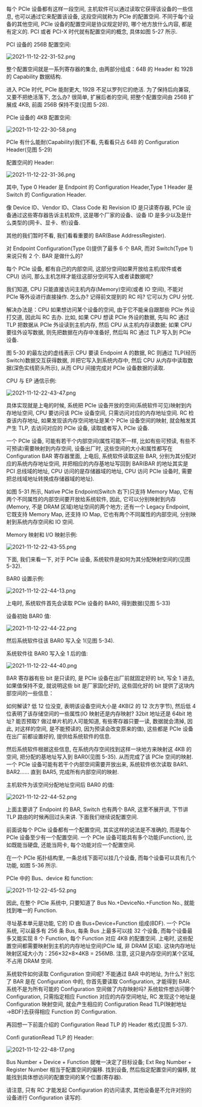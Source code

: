 
每个 PCIe 设备都有这样一段空间, 主机软件可以通过读取它获得该设备的一些信息, 也可以通过它来配置该设备, 这段空间就称为 PCIe 的配置空间. 不同于每个设备的其他空间, PCIe 设备的配置空间是协议规定好的, 哪个地方放什么内容, 都是有定义的. PCI 或者 PCI-X 时代就有配置空间的概念, 具体如图 5-27 所示.

PCI 设备的 256B 配置空间:

![2021-11-12-22-31-52.png](./images/2021-11-12-22-31-52.png)

整个配置空间就是一系列寄存器的集合, 由两部分组成：64B 的 Header 和 192B 的 Capability 数据结构.

进入 PCIe 时代, PCIe 能耐更大, 192B 不足以罗列它的绝活. 为了保持后向兼容, 又要不把绝活落下, 怎么办? 很简单, 扩展后者的空间, 把整个配置空间由 256B 扩展成 4KB, 前面 256B 保持不变(见图 5-28).

PCIe 设备的 4KB 配置空间:

![2021-11-12-22-30-58.png](./images/2021-11-12-22-30-58.png)

PCIe 有什么能耐(Capability)我们不看, 先看看只占 64B 的 Configuration Header(见图 5-29)

配置空间的 Header:

![2021-11-12-22-31-36.png](./images/2021-11-12-22-31-36.png)

其中, Type 0 Header 是 Endpoint 的 Configuration Header,Type 1 Header 是 Switch 的 Configuration Header.

像 Device ID、Vendor ID、Class Code 和 Revision ID 是只读寄存器, PCIe 设备通过这些寄存器告诉主机软件, 这是哪个厂家的设备、设备 ID 是多少以及是什么类型的(网卡、显卡、桥)设备.

其他的我们暂时不看, 我们看看重要的 BAR(Base AddressRegister).

对 Endpoint Configuration(Type 0)提供了最多 6 个 BAR, 而对 Switch(Type 1)来说只有 2 个. BAR 是做什么的?

每个 PCIe 设备, 都有自己的内部空间, 这部分空间如果开放给主机(软件或者 CPU) 访问, 那么主机怎样才能往这部分空间写入或者读数据呢?

我们知道, CPU 只能直接访问主机内存(Memory)空间(或者 IO 空间), 不能对 PCIe 等外设进行直接操作. 怎么办? 记得前文提到的 RC 吗? 它可以为 CPU 分忧.

解决办法是：CPU 如果想访问某个设备的空间, 由于它不能亲自跟那些 PCIe 外设打交道, 因此叫 RC 去办. 比如, 如果 CPU 想读 PCIe 外设的数据, 先叫 RC 通过 TLP 把数据从 PCIe 外设读到主机内存, 然后 CPU 从主机内存读数据; 如果 CPU 要往外设写数据, 则先把数据在内存中准备好, 然后叫 RC 通过 TLP 写入到 PCIe 设备.

图 5-30 的最左边的虚线表示 CPU 要读 Endpoint A 的数据, RC 则通过 TLP(经历 Switch)数据交互获得数据, 并把它写入到系统内存中, 然后 CPU 从内存中读取数据(深色实线箭头所示), 从而 CPU 间接完成对 PCIe 设备数据的读取.

CPU 与 EP 通信示例:

![2021-11-12-22-43-47.png](./images/2021-11-12-22-43-47.png)

具体实现就是上电的时候, 系统把 PCIe 设备开放的空间(系统软件可见)映射到内存地址空间, CPU 要访问该 PCIe 设备空间, 只需访问对应的内存地址空间. RC 检查该内存地址, 如果发现该内存空间地址是某个 PCIe 设备空间的映射, 就会触发其产生 TLP, 去访问对应的 PCIe 设备, 读取或者写入 PCIe 设备.

一个 PCIe 设备, 可能有若干个内部空间(属性可能不一样, 比如有些可预读, 有些不可预读)需要映射到内存空间, 设备出厂时, 这些空间的大小和属性都写在 Configuration BAR 寄存器里面, 上电后, 系统软件读取这些 BAR, 分别为其分配对应的系统内存地址空间, 并把相应的内存基地址写回到 BAR(BAR 的地址其实是 PCI 总线域的地址, CPU 访问的是存储器域的地址, CPU 访问 PCIe 设备时, 需要把总线域地址转换成存储器域的地址).

如图 5-31 所示, Native PCIe Endpoint(Switch 右下)只支持 Memory Map, 它有两个不同属性的内部空间要开放给系统软件, 因此, 它可以分别映射到内存(Memory, 不是 DRAM 区域)地址空间的两个地方; 还有一个 Legacy Endpoint, 它既支持 Memory Map, 还支持 IO Map, 它也有两个不同属性的内部空间, 分别映射到系统内存空间和 IO 空间.

Memory 映射和 I/O 映射示例:

![2021-11-12-22-43-55.png](./images/2021-11-12-22-43-55.png)

下面, 我们来看一下, 对于 PCIe 设备, 系统软件是如何为其分配映射空间的(见图 5-32).

BAR0 设置示例:

![2021-11-12-22-44-13.png](./images/2021-11-12-22-44-13.png)

上电时, 系统软件首先会读取 PCIe 设备的 BAR0, 得到数据(见图 5-33)

设备初始 BAR0 值:

![2021-11-12-22-44-22.png](./images/2021-11-12-22-44-22.png)

然后系统软件往该 BAR0 写入全 1(见图 5-34).

系统软件往 BAR0 写入全 1 后的值:

![2021-11-12-22-44-40.png](./images/2021-11-12-22-44-40.png)

BAR 寄存器有些 bit 是只读的, 是 PCIe 设备在出厂前就固定好的 bit, 写全 1 进去, 如果值保持不变, 就说明这些 bit 是厂家固化好的, 这些固化好的 bit 提供了这块内部空间的一些信息：

如何解读? 低 12 位没变, 表明该设备空间大小是 4KB(2 的 12 次方字节), 然后低 4 位表明了该存储空间的一些属性(IO 映射还是内存映射? 32bit 地址还是 64bit 地址? 能否预取? 做过单片机的人可能知道, 有些寄存器只要一读, 数据就会清掉, 因此, 对这样的空间, 是不能预读的, 因为预读会改变原来的值), 这些都是 PCIe 设备在出厂前都设置好的, 提供给系统软件的信息.

然后系统软件根据这些信息, 在系统内存空间找到这样一块地方来映射这 4KB 的空间, 把分配的基地址写入到 BAR0(见图 5-35). 从而完成了该 PCIe 空间的映射. 一个 PCIe 设备可能有若干个内部空间需要开放出来, 系统软件依次读取 BAR1、BAR2…… 直到 BAR5, 完成所有内部空间的映射.

主机软件为该空间分配地址空间后 BAR0 的值:

![2021-11-12-22-44-52.png](./images/2021-11-12-22-44-52.png)

上面主要讲了 Endpoint 的 BAR, Switch 也有两个 BAR, 这里不展开讲, 下节讲 TLP 路由的时候再回过头来讲. 下面我们继续说配置空间.

前面说每个 PCIe 设备都有一个配置空间, 其实这样的说法是不准确的, 而是每个 PCIe 设备至少有一个配置空间. 一个 PCIe 设备可能具有多个功能(Function), 比如既能当硬盘, 还能当网卡, 每个功能对应一个配置空间.

在一个 PCIe 拓扑结构里, 一条总线下面可以挂几个设备, 而每个设备可以具有几个功能, 如图 5-36 所示.

PCIe 中的 Bus、device 和 function:

![2021-11-12-22-45-52.png](./images/2021-11-12-22-45-52.png)

因此, 在整个 PCIe 系统中, 只要知道了 Bus No.+DeviceNo.+Function No., 就能找到唯一的 Function.

寻址基本单元是功能, 它的 ID 由 Bus+Device+Function 组成(BDF). 一个 PCIe 系统, 可以最多有 256 条 Bus, 每条 Bus 上最多可以挂 32 个设备, 而每个设备最多又能实现 8 个 Function, 每个 Function 对应 4KB 的配置空间. 上电时, 这些配置空间都需要映射到主机的内存地址空间(PCIe 域, 非 DRAM 区域). 这块内存地址映射区域大小为：256×32×8×4KB = 256MB. 注意, 这只是内存空间的某个区域, 不占用 DRAM 空间.

系统软件如何读取 Configuration 空间呢? 不能通过 BAR 中的地址, 为什么? 别忘了 BAR 是在 Configuration 中的, 你首先要读取 Configuration, 才能得到 BAR. 系统不是为所有可能的 Configuration 空间做了内存映射吗? 系统软件想访问哪个 Configuration, 只需指定相应 Function 对应的内存空间地址, RC 发现这个地址是 Configuration 映射空间, 就会产生相应的 Configuration Read TLP(映射地址→BDF)去获得相应 Function 的 Configuration.

再回想一下前面介绍的 Configuration Read TLP 的 Header 格式(见图 5-37).

Confi gurationRead TLP 的 Header:

![2021-11-12-22-48-17.png](./images/2021-11-12-22-48-17.png)

Bus Number + Device + Function 就唯一决定了目标设备; Ext Reg Number + Register Number 相当于配置空间的偏移. 找到设备, 然后指定配置空间的偏移, 就能找到具体想访问的配置空间的某个位置(寄存器).

请注意, 只有 RC 才能发起 Configuration 的访问请求, 其他设备是不允许对别的设备进行 Configuration 读写的.